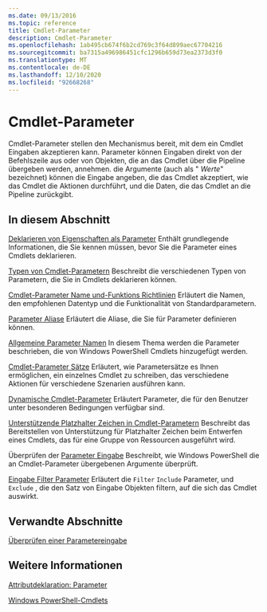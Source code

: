 ```yaml
---
ms.date: 09/13/2016
ms.topic: reference
title: Cmdlet-Parameter
description: Cmdlet-Parameter
ms.openlocfilehash: 1ab495cb674f6b2cd769c3f64d899aec67704216
ms.sourcegitcommit: ba7315a496986451cfc1296b659d73ea2373d3f0
ms.translationtype: MT
ms.contentlocale: de-DE
ms.lasthandoff: 12/10/2020
ms.locfileid: "92668268"
---
```

# <a name="cmdlet-parameters"></a>Cmdlet-Parameter

Cmdlet-Parameter stellen den Mechanismus bereit, mit dem ein Cmdlet Eingaben akzeptieren kann. Parameter können Eingaben direkt von der Befehlszeile aus oder von Objekten, die an das Cmdlet über die Pipeline übergeben werden, annehmen. die Argumente (auch als " *Werte*" bezeichnet) können die Eingabe angeben, die das Cmdlet akzeptiert, wie das Cmdlet die Aktionen durchführt, und die Daten, die das Cmdlet an die Pipeline zurückgibt.

## <a name="in-this-section"></a>In diesem Abschnitt

[Deklarieren von Eigenschaften als Parameter](./declaring-properties-as-parameters.md) Enthält grundlegende Informationen, die Sie kennen müssen, bevor Sie die Parameter eines Cmdlets deklarieren.

[Typen von Cmdlet-Parametern](./types-of-cmdlet-parameters.md) Beschreibt die verschiedenen Typen von Parametern, die Sie in Cmdlets deklarieren können.

[Cmdlet-Parameter Name und-Funktions Richtlinien](./standard-cmdlet-parameter-names-and-types.md) Erläutert die Namen, den empfohlenen Datentyp und die Funktionalität von Standardparametern.

[Parameter Aliase](./parameter-aliases.md) Erläutert die Aliase, die Sie für Parameter definieren können.

[Allgemeine Parameter Namen](./common-parameter-names.md) In diesem Thema werden die Parameter beschrieben, die von Windows PowerShell Cmdlets hinzugefügt werden.

[Cmdlet-Parameter Sätze](./cmdlet-parameter-sets.md) Erläutert, wie Parametersätze es Ihnen ermöglichen, ein einzelnes Cmdlet zu schreiben, das verschiedene Aktionen für verschiedene Szenarien ausführen kann.

[Dynamische Cmdlet-Parameter](./cmdlet-dynamic-parameters.md) Erläutert Parameter, die für den Benutzer unter besonderen Bedingungen verfügbar sind.

[Unterstützende Platzhalter Zeichen in Cmdlet-Parametern](./supporting-wildcard-characters-in-cmdlet-parameters.md) Beschreibt das Bereitstellen von Unterstützung für Platzhalter Zeichen beim Entwerfen eines Cmdlets, das für eine Gruppe von Ressourcen ausgeführt wird.

Überprüfen der [Parameter Eingabe](./validating-parameter-input.md) Beschreibt, wie Windows PowerShell die an Cmdlet-Parameter übergebenen Argumente überprüft.

[Eingabe Filter Parameter](./input-filter-parameters.md) Erläutert die `Filter` `Include` Parameter, und `Exclude` , die den Satz von Eingabe Objekten filtern, auf die sich das Cmdlet auswirkt.

## <a name="related-sections"></a>Verwandte Abschnitte

[Überprüfen einer Parametereingabe](./how-to-validate-parameter-input.md)

## <a name="see-also"></a>Weitere Informationen

[Attributdeklaration: Parameter](./parameter-attribute-declaration.md)

[Windows PowerShell-Cmdlets](./cmdlet-overview.md)
